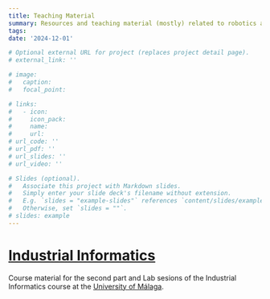 ```yaml
---
title: Teaching Material
summary: Resources and teaching material (mostly) related to robotics and control
tags:
date: '2024-12-01'

# Optional external URL for project (replaces project detail page).
# external_link: ''

# image:
#   caption: 
#   focal_point: 

# links:
#   - icon: 
#     icon_pack: 
#     name: 
#     url: 
# url_code: ''
# url_pdf: ''
# url_slides: ''
# url_video: ''

# Slides (optional).
#   Associate this project with Markdown slides.
#   Simply enter your slide deck's filename without extension.
#   E.g. `slides = "example-slides"` references `content/slides/example-slides.md`.
#   Otherwise, set `slides = ""`.
# slides: example
---
```


<!-- :construction: Work in progress! -->

# [Industrial Informatics](https://jmgandarias.com/industrial_informatics/)
Course material for the second part and Lab sesions of the Industrial Informatics course at the [University of Málaga](https://www.uma.es).

<!-- ## [Advanced Robotics]()
Include definition

## [Theses support material]()
Include definition

## [Linux(Ubuntu)]()
Include definition

## [LaTeX]()
Include definition

## [Git]()
Include definition

## [ROS]()
Include definition -->